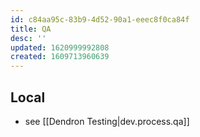 ```yaml
---
id: c84aa95c-83b9-4d52-90a1-eeec8f0ca84f
title: QA
desc: ''
updated: 1620999992808
created: 1609713960639
---
```


## Local

- see [[Dendron Testing|dev.process.qa]]

